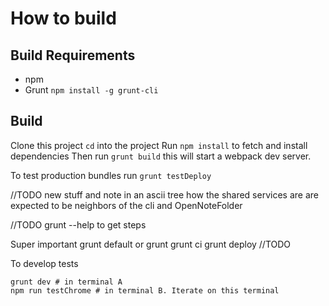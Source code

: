 # How to build
## Build Requirements
- npm
- Grunt `npm install -g grunt-cli`

## Build
Clone this project
`cd` into the project
Run `npm install` to fetch and install dependencies
Then run
`grunt build`
this will start a webpack dev server.

To test production bundles run `grunt testDeploy`

//TODO new stuff and note in an ascii tree how the shared services are are expected to be neighbors of the cli and OpenNoteFolder


//TODO grunt --help to get steps

Super important
grunt default or grunt
grunt ci
grunt deploy //TODO


To develop tests
```
grunt dev # in terminal A
npm run testChrome # in terminal B. Iterate on this terminal
```
